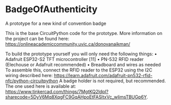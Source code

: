 # BadgeOfAuthenticity
A prototype for a new kind of convention badge

This is the base CircuitPython code for the prototype.
More information on the project can be found here:
https://onlineacademiccommunity.uvic.ca/donovanaikman/

To build the prototype yourself you will only need the following things:
•	Adafruit ESP32-S2 TFT microcontroller [11]
•	PN-532 RFID reader (Elechouse or Adafruit recommended)
•	Breadboard and wires as needed
To assemble this, connect the RFID reader to the ESP32 using the I2C wiring described here: https://learn.adafruit.com/adafruit-pn532-rfid-nfc/python-circuitpython
A badge holder is not required, but recommended. The one used here is available at: https://www.tinkercad.com/things/7MgtKQ2ldpI?sharecode=5DyV6Mq8XqgFC9GqAHpoEtFASltxVc_wlimsTBUGp6Y.
